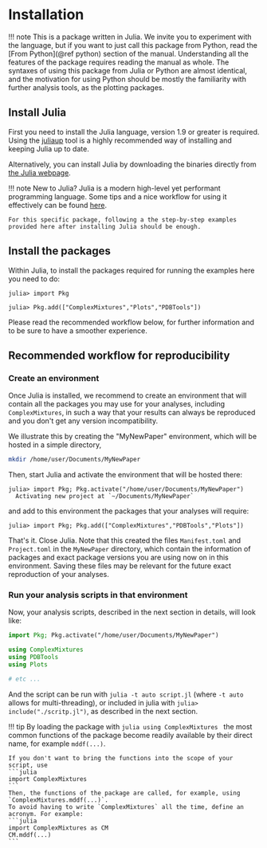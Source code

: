 # Installation

!!! note
    This is a package written in Julia. We invite you to experiment with the language, but if you want to just call this package 
    from Python, read the [From Python](@ref python) section of the manual. Understanding all the features of the package 
    requires reading the manual as whole. The syntaxes of using this package from Julia or Python are almost identical, and the
    motivation for using Python should be mostly the familiarity with further analysis tools, as the plotting packages. 

## Install Julia

First you need to install the Julia language, version 1.9 or greater is required. 
Using the [juliaup](https://github.com/JuliaLang/juliaup) tool is a highly recommended way of installing and keeping Julia up to date.

Alternatively, you can install Julia by downloading the binaries directly from [the Julia webpage](https://julialang.org).

!!! note
    New to Julia? Julia is a modern high-level yet performant programming language. Some tips
    and a nice workflow for using it effectively can be found [here](https://m3g.github.io/JuliaNotes.jl/stable/workflow/). 

    For this specific package, following a the step-by-step examples provided here after installing Julia should be enough. 

## Install the packages

Within Julia, to install the packages required for running the examples here you need to do:

```julia-repl
julia> import Pkg

julia> Pkg.add(["ComplexMixtures","Plots","PDBTools"])
```

Please read the recommended workflow below, for further information and to be sure to have a smoother experience.

## Recommended workflow for reproducibility

### Create an environment

Once Julia is installed, we recommend to create an environment that will contain all the packages you may use for your
analyses, including `ComplexMixtures`, in such a way that your results can always be reproduced and you don't get
any version incompatibility.

We illustrate this by creating the "MyNewPaper" environment, which will be hosted in a simple directory,
```bash
mkdir /home/user/Documents/MyNewPaper
```

Then, start Julia and activate the environment that will be hosted there:
```julia-repl
julia> import Pkg; Pkg.activate("/home/user/Documents/MyNewPaper")
  Activating new project at `~/Documents/MyNewPaper`
```

and add to this environment the packages that your analyses will require:

```julia-repl
julia> import Pkg; Pkg.add(["ComplexMixtures","PDBTools","Plots"])
```

That's it. Close Julia. Note that this created the files `Manifest.toml` and `Project.toml` in the `MyNewPaper` directory, which contain the information of packages and exact package versions you are using now on in this environment. Saving these files may be relevant for the future exact reproduction of your analyses. 

### Run your analysis scripts in that environment

Now, your analysis scripts, described in the next section in details, will look like: 

```julia
import Pkg; Pkg.activate("/home/user/Documents/MyNewPaper")

using ComplexMixtures
using PDBTools
using Plots

# etc ... 
```

And the script can be run with `julia -t auto script.jl` (where `-t auto` allows for multi-threading), or included in julia with `julia> include("./scritp.jl")`, as described in the next section.

!!! tip
    By loading the package with 
    ```julia
    using ComplexMixtures
    ```
    the most common functions of the package become readily available by their direct name, 
    for example `mddf(...)`.

    If you don't want to bring the functions into the scope of your script, use
    ```julia
    import ComplexMixtures
    ```
    Then, the functions of the package are called, for example, using `ComplexMixtures.mddf(...)`.
    To avoid having to write `ComplexMixtures` all the time, define an acronym. For example:
    ```julia
    import ComplexMixtures as CM
    CM.mddf(...)
    ```

